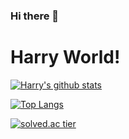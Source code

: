 ### Hi there 👋

# Harry World!

[![Harry's github stats](https://github-readme-stats.vercel.app/api?username=MoonSeong1000)](https://github.com/anuraghazra/github-readme-stats)

[![Top Langs](https://github-readme-stats.vercel.app/api/top-langs/?username=MoonSeong1000&layout=compact)](https://github.com/anuraghazra/github-readme-stats)

[![solved.ac tier](http://mazassumnida.wtf/api/generate_badge?boj=cms9586)](https://solved.ac/cms9586)

